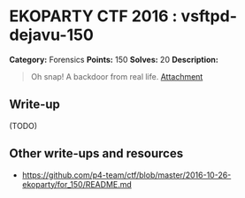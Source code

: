 # EKOPARTY CTF 2016 : vsftpd-dejavu-150

**Category:** Forensics
**Points:** 150
**Solves:** 20
**Description:**

> Oh snap! A backdoor from real life.
> [Attachment](for150.zip)

## Write-up

(TODO)

## Other write-ups and resources

* https://github.com/p4-team/ctf/blob/master/2016-10-26-ekoparty/for_150/README.md

